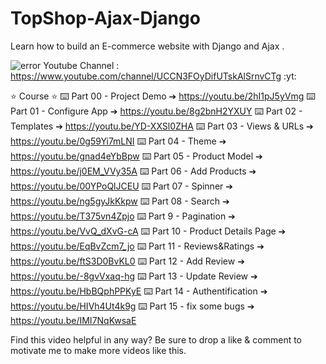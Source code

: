 # TopShop-Ajax-Django

Learn how to build an E-commerce website with Django and Ajax .

<img src="https://emojipedia-us.s3.amazonaws.com/content/2020/04/05/yt.png" alt="error" /> Youtube Channel :  https://www.youtube.com/channel/UCCN3FOyDifUTskAlSrnvCTg
:yt:

⭐️ Course ⭐️
⌨️ Part 00 - Project Demo
➔ https://youtu.be/2hI1pJ5yVmg
⌨️ Part 01 - Configure App
➔ https://youtu.be/8g2bnH2YXUY
⌨️ Part 02 - Templates
➔ https://youtu.be/YD-XXSl0ZHA
⌨️ Part 03 - Views & URLs
➔ https://youtu.be/0g59Yi7mLNI
⌨️ Part 04 - Theme
➔ https://youtu.be/gnad4eYbBpw
⌨️ Part 05 - Product Model
➔ https://youtu.be/j0EM_VVy35A
⌨️ Part 06 - Add Products
➔ https://youtu.be/00YPoQlJCEU
⌨️ Part 07 - Spinner
➔ https://youtu.be/ng5gyJkKkpw
⌨️ Part 08 - Search
➔ https://youtu.be/T375vn4Zpjo
⌨️ Part 9 - Pagination
➔ https://youtu.be/VvQ_dXvG-cA
⌨️ Part 10 - Product Details Page
➔ https://youtu.be/EqBvZcm7_jo
⌨️ Part 11 - Reviews&Ratings
➔ https://youtu.be/ftS3D0BvKL0
⌨️ Part 12 - Add Review
➔ https://youtu.be/-8gvVxaq-hg
⌨️ Part 13 - Update Review
➔ https://youtu.be/HbBQphPPKyE
⌨️ Part 14 - Authentification
➔ https://youtu.be/HIVh4Ut4k9g
⌨️ Part 15 - fix some bugs
➔ https://youtu.be/IMI7NqKwsaE

Find this video helpful in any way? Be sure to drop a like & comment to motivate me to make more videos like this.
